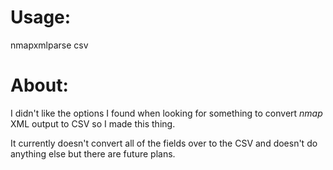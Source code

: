 # Usage:
nmapxmlparse csv <nmap-xml-input-filename> <csv-output-filename>

# About:
I didn't like the options I found when looking for something to convert *nmap* XML output to CSV so I made this thing.

It currently doesn't convert all of the fields over to the CSV and doesn't do anything else but there are future plans.
